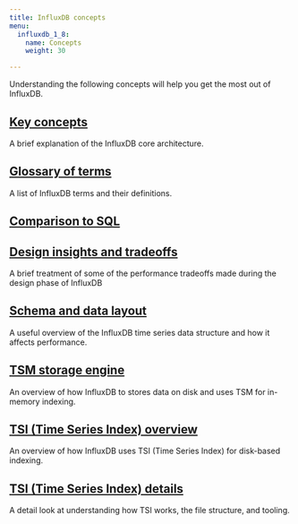 ```yaml
---
title: InfluxDB concepts
menu:
  influxdb_1_8:
    name: Concepts
    weight: 30

---
```


Understanding the following concepts will help you get the most out of InfluxDB.

## [Key concepts](/influxdb/v1.8/concepts/key_concepts/)

A brief explanation of the InfluxDB core architecture.

## [Glossary of terms](/influxdb/v1.8/concepts/glossary/)

A list of InfluxDB terms and their definitions.

## [Comparison to SQL](/influxdb/v1.8/concepts/crosswalk/)

## [Design insights and tradeoffs](/influxdb/v1.8/concepts/insights_tradeoffs/)

A brief treatment of some of the performance tradeoffs made during the design phase of InfluxDB

## [Schema and data layout](/influxdb/v1.8/concepts/schema_and_data_layout/)

A useful overview of the InfluxDB time series data structure and how it affects performance.

## [TSM storage engine](/influxdb/v1.8/concepts/storage_engine/)

An overview of how InfluxDB to stores data on disk and uses TSM for in-memory indexing.

## [TSI (Time Series Index) overview](/influxdb/v1.8/concepts/time-series-index/)

An overview of how InfluxDB uses TSI (Time Series Index) for disk-based indexing.

## [TSI (Time Series Index) details](/influxdb/v1.8/concepts/tsi-details/)

A detail look at understanding how TSI works, the file structure, and tooling.
